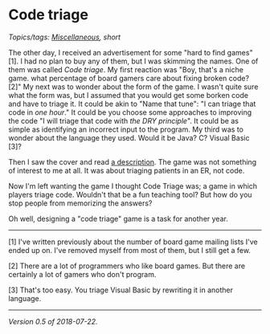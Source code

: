 Code triage
===========

*Topics/tags: [Miscellaneous](index-misc), short*

The other day, I received an advertisement for some "hard to find games"
[1].  I had no plan to buy any of them, but I was skimming the names.
One of them was called *Code triage*.  My first reaction was "Boy,
that's a niche game. what percentage of board gamers care about fixing
broken code? [2]"   My next was to wonder about the form of the game.
I wasn't quite sure what the form was, but I assumed that you would get
some borken code and have to triage it.  It could be akin to "Name that
tune": "I can triage that code in *one hour*."  It could be you choose
some approaches to improving the code "I will triage that code with *the
DRY principle*".  It could be as simple as identifying an incorrect input
to the program.  My third was to wonder about the language they used.
Would it be Java?  C?  Visual Basic [3]?

Then I saw the cover and read [a
description](https://boardgamegeek.com/boardgame/224590/code-triage).
The game was not something of interest to me at all.  It was about
triaging patients in an ER, not code.

Now I'm left wanting the game I thought Code Triage was; a game in which
players triage code.  Wouldn't that be a fun teaching tool?  But how do
you stop people from memorizing the answers?

Oh well, designing a "code triage" game is a task for another year.

---

[1] I've written previously about the number of board game mailing lists
I've ended up on.  I've removed myself from most of them, but I still
get a few.

[2] There are a lot of programmers who like board games.  But there are
certainly a lot of gamers who don't program.

[3] That's too easy.  You triage Visual Basic by rewriting it in another
language.

---

*Version 0.5 of 2018-07-22.*
